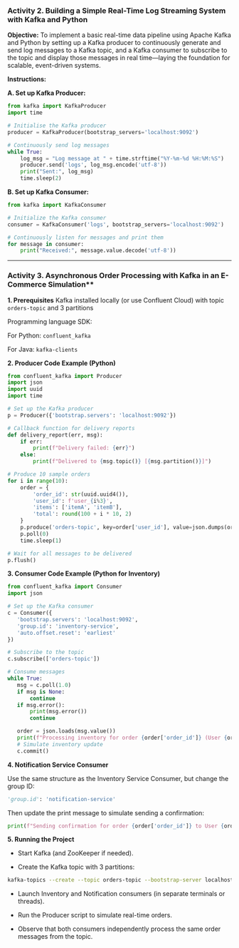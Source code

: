 
### Activity 2. Building a Simple Real-Time Log Streaming System with Kafka and Python

**Objective:**
To implement a basic real-time data pipeline using Apache Kafka and Python by setting up a Kafka producer to continuously generate and send log messages to a Kafka topic, and a Kafka consumer to subscribe to the topic and display those messages in real time—laying the foundation for scalable, event-driven systems.

**Instructions:**

**A. Set up Kafka Producer:** 
```python
from kafka import KafkaProducer
import time

# Initialise the Kafka producer
producer = KafkaProducer(bootstrap_servers='localhost:9092')

# Continuously send log messages
while True:
    log_msg = "Log message at " + time.strftime("%Y-%m-%d %H:%M:%S")
    producer.send('logs', log_msg.encode('utf-8'))
    print("Sent:", log_msg)
    time.sleep(2)
```

**B. Set up Kafka Consumer:**

```python
from kafka import KafkaConsumer

# Initialize the Kafka consumer
consumer = KafkaConsumer('logs', bootstrap_servers='localhost:9092')

# Continuously listen for messages and print them
for message in consumer:
    print("Received:", message.value.decode('utf-8'))
```
---

### Activity 3. Asynchronous Order Processing with Kafka in an E-Commerce Simulation**

**1. Prerequisites**
Kafka installed locally (or use Confluent Cloud) with topic `orders-topic` and 3 partitions

Programming language SDK:

For Python: `confluent_kafka`

For Java: `kafka-clients` 

**2. Producer Code Example (Python)**

```python
from confluent_kafka import Producer
import json
import uuid
import time

# Set up the Kafka producer
p = Producer({'bootstrap.servers': 'localhost:9092'})

# Callback function for delivery reports
def delivery_report(err, msg):
    if err:
        print(f"Delivery failed: {err}")
    else:
        print(f"Delivered to {msg.topic()} [{msg.partition()}]")

# Produce 10 sample orders
for i in range(10):
    order = {
        'order_id': str(uuid.uuid4()),
        'user_id': f'user_{i%3}',
        'items': ['itemA', 'itemB'],
        'total': round(100 + i * 10, 2)
    }
    p.produce('orders-topic', key=order['user_id'], value=json.dumps(order), callback=delivery_report)
    p.poll(0)
    time.sleep(1)

# Wait for all messages to be delivered
p.flush()
`````
 **3. Consumer Code Example (Python for Inventory)**

 ```python
from confluent_kafka import Consumer
import json

# Set up the Kafka consumer
c = Consumer({
    'bootstrap.servers': 'localhost:9092',
    'group.id': 'inventory-service',
    'auto.offset.reset': 'earliest'
})

# Subscribe to the topic
c.subscribe(['orders-topic'])

# Consume messages
while True:
    msg = c.poll(1.0)
    if msg is None:
        continue
    if msg.error():
        print(msg.error())
        continue

    order = json.loads(msg.value())
    print(f"Processing inventory for order {order['order_id']} (User {order['user_id']})")
    # Simulate inventory update
    c.commit()
 `````

**4. Notification Service Consumer**

Use the same structure as the Inventory Service Consumer, but change the group ID:

```python
'group.id': 'notification-service'
`````
Then update the print message to simulate sending a confirmation:

```python
print(f"Sending confirmation for order {order['order_id']} to User {order['user_id']}")
`````

**5. Running the Project**

 - Start Kafka (and ZooKeeper if needed).

 - Create the Kafka topic with 3 partitions:

```bash
kafka-topics --create --topic orders-topic --bootstrap-server localhost:9092 --partitions 3 --replication-factor 1
`````
 - Launch Inventory and Notification consumers (in separate terminals or threads).

 - Run the Producer script to simulate real-time orders.

 - Observe that both consumers independently process the same order messages from the topic.
